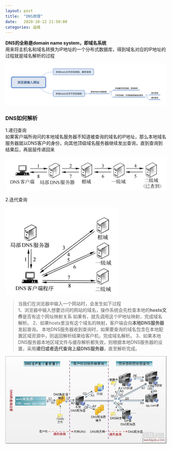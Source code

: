```yaml
---
layout: post
title:  "DNS原理"
date:   2020-10-12 21:50:00
categories: 运维
---
```


**DNS的全称是domain name system，即域名系统**  
用来将主机名和域名转换为IP地址的一个分布式数据库，得到域名对应的IP地址的过程就是域名解析的过程  

![avatar](/assets/images/study/DNS03.jpg)

### DNS如何解析  
1.递归查询  
如果客户端所询问的本地域名服务器不知道被查询的域名的IP地址，那么本地域名服务器就以DNS客户的身份，向其他顶级域名服务器继续发出查询，直到查询到结果后，再层层传递回来  

![avatar](/assets/images/study/DNS01.jpg)

2.迭代查询  

![avatar](/assets/images/study/DNS02.jpg)


>当我们在浏览器中输入一个网站时，会发生如下过程  
>1、浏览器中输入想要访问的网站的域名，操作系统会先检查本地的**hosts文件**是否有这个网址映射关系
>如果有，就先调用这个IP地址映射，完成域名解析。
>2、如果hosts里没有这个域名的映射，客户端会向**本地DNS服务器**发起查询。
>本地DNS服务器收到查询时，如果要查询的域名包含在本地配置区域资源中，则返回解析结果给客户机，完成域名解析。
>3、如果本地DNS服务器本地区域文件与缓存解析都失效，则根据本地DNS服务器的设置，采用**递归或者迭代查询上级DNS服务器**，直至解析完成。

![avatar](/assets/images/study/DNS04.jpg)
